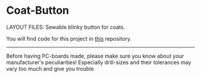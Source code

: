 
Coat-Button
===========

LAYOUT FILES: Sewable blinky button for coats.

You will find code for this project in [this](https://github.com/madworm/ATtiny_projects/tree/master/13/Coat-Button) repository.


---

Before having PC-boards made, please make sure you know about your manufacturer's peculiarities!
Especially drill-sizes and their tolerances may vary too much and give you trouble.

